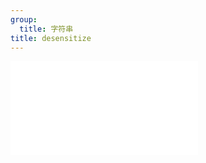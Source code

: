```yaml
---
group:
  title: 字符串
title: desensitize
---
```


<code src="./desensitize" title="在线演示"></code>

<embed src="../_js_docs/str-desensitize.md"></embed>
